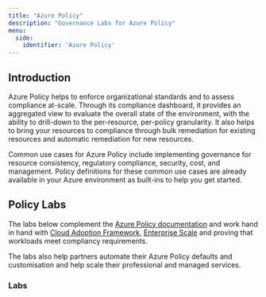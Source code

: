 ```yaml
---
title: "Azure Policy"
description: "Governance Labs for Azure Policy"
menu:
  side:
    identifier: 'Azure Policy'
---
```


## Introduction

Azure Policy helps to enforce organizational standards and to assess compliance at-scale. Through its compliance dashboard, it provides an aggregated view to evaluate the overall state of the environment, with the ability to drill-down to the per-resource, per-policy granularity. It also helps to bring your resources to compliance through bulk remediation for existing resources and automatic remediation for new resources.

Common use cases for Azure Policy include implementing governance for resource consistency, regulatory compliance, security, cost, and management. Policy definitions for these common use cases are already available in your Azure environment as built-ins to help you get started.

## Policy Labs

The labs below complement the [Azure Policy documentation](https://docs.microsoft.com/azure/governance/policy/) and work hand in hand with [Cloud Adoption Framework](https://aka.ms/adopt/overview), [Enterprise Scale](https://aka.ms/enterprisescale/overview) and proving that workloads meet compliancy requirements.

The labs also help partners automate their Azure Policy defaults and customisation and help scale their professional and managed services.

### Labs
